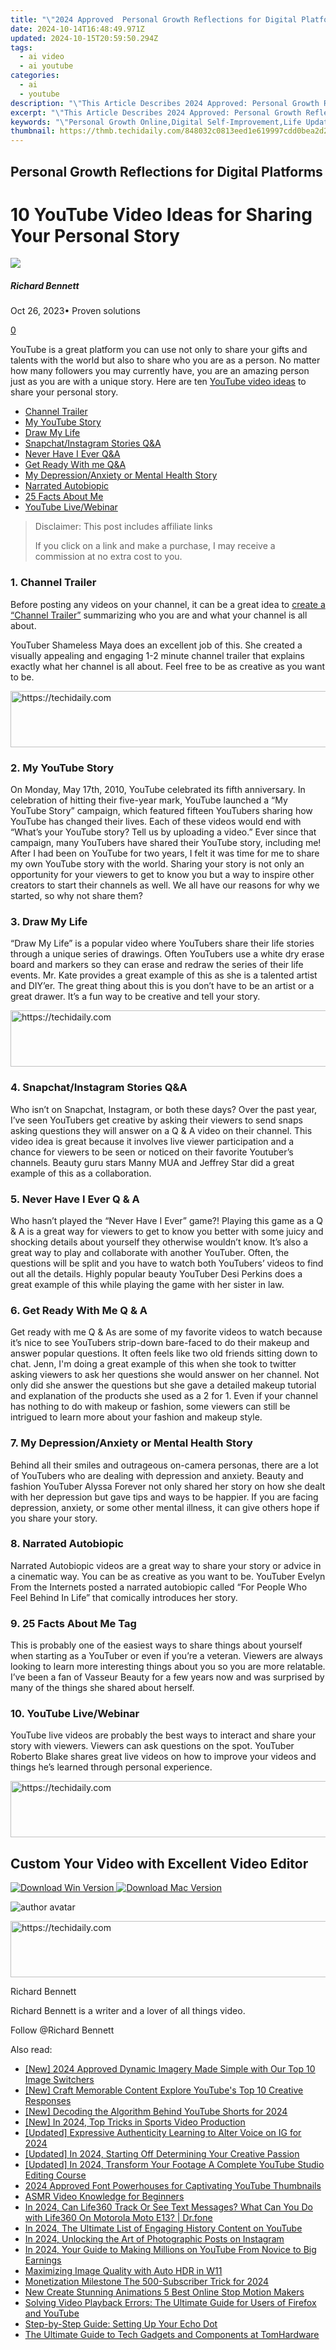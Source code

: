 ```yaml
---
title: "\"2024 Approved  Personal Growth Reflections for Digital Platforms\""
date: 2024-10-14T16:48:49.971Z
updated: 2024-10-15T20:59:50.294Z
tags:
  - ai video
  - ai youtube
categories:
  - ai
  - youtube
description: "\"This Article Describes 2024 Approved: Personal Growth Reflections for Digital Platforms\""
excerpt: "\"This Article Describes 2024 Approved: Personal Growth Reflections for Digital Platforms\""
keywords: "\"Personal Growth Online,Digital Self-Improvement,Life Updates Digital,Online Reflection Tips,Tech-Driven Growth,Self-Enhancement Platforms,Growth in Digital Spaces\""
thumbnail: https://thmb.techidaily.com/848032c0813eed1e619997cdd0bea2d2fe7603582b1ae72dd2c30508b513eea6.png
---
```


## Personal Growth Reflections for Digital Platforms

# 10 YouTube Video Ideas for Sharing Your Personal Story

![](https://images.wondershare.com/filmora/article-images/richard-bennett.jpg)

##### Richard Bennett

 Oct 26, 2023• Proven solutions

[0](#commentsBoxSeoTemplate)

YouTube is a great platform you can use not only to share your gifts and talents with the world but also to share who you are as a person. No matter how many followers you may currently have, you are an amazing person just as you are with a unique story. Here are ten [YouTube video ideas](https://tools.techidaily.com/wondershare/filmora/download/) to share your personal story.

* [Channel Trailer](#one)
* [My YouTube Story](#two)
* [Draw My Life](#three)
* [Snapchat/Instagram Stories Q&A](#four)
* [Never Have I Ever Q&A](#five)
* [Get Ready With me Q&A](#six)
* [My Depression/Anxiety or Mental Health Story](#seven)
* [Narrated Autobiopic](#eight)
* [25 Facts About Me](#nine)
* [YouTube Live/Webinar](#ten)

>  Disclaimer: This post includes affiliate links
>
>  If you click on a link and make a purchase, I may receive a commission at no extra cost to you.
>

### 1\.  Channel Trailer

Before posting any videos on your channel, it can be a great idea to [create a “Channel Trailer”](https://tools.techidaily.com/wondershare/filmora/download/) summarizing who you are and what your channel is all about.

YouTuber Shameless Maya does an excellent job of this. She created a visually appealing and engaging 1-2 minute channel trailer that explains exactly what her channel is all about. Feel free to be as creative as you want to be.

<!-- affiliate ads begin -->
<a href="https://ephamedtechinc.pxf.io/c/5597632/2136613/26400" target="_top" id="2136613">
  <img src="//a.impactradius-go.com/display-ad/26400-2136613" border="0" alt="https://techidaily.com" width="728" height="90"/>
</a>
<img height="0" width="0" src="https://ephamedtechinc.pxf.io/i/5597632/2136613/26400" style="position:absolute;visibility:hidden;" border="0" />
<!-- affiliate ads end -->

###  2\.  My YouTube Story

On Monday, May 17th, 2010, YouTube celebrated its fifth anniversary. In celebration of hitting their five-year mark, YouTube launched a “My YouTube Story” campaign, which featured fifteen YouTubers sharing how YouTube has changed their lives. Each of these videos would end with “What’s your YouTube story? Tell us by uploading a video.” Ever since that campaign, many YouTubers have shared their YouTube story, including me! After I had been on YouTube for two years, I felt it was time for me to share my own YouTube story with the world. Sharing your story is not only an opportunity for your viewers to get to know you but a way to inspire other creators to start their channels as well. We all have our reasons for why we started, so why not share them?

### 3\.  Draw My Life

“Draw My Life” is a popular video where YouTubers share their life stories through a unique series of drawings. Often YouTubers use a white dry erase board and markers so they can erase and redraw the series of their life events. Mr. Kate provides a great example of this as she is a talented artist and DIY’er. The great thing about this is you don’t have to be an artist or a great drawer. It’s a fun way to be creative and tell your story.

<!-- affiliate ads begin -->
<a href="https://appsumo.8odi.net/c/5597632/2137380/7443" target="_top" id="2137380">
  <img src="//a.impactradius-go.com/display-ad/7443-2137380" border="0" alt="https://techidaily.com" width="728" height="90"/>
</a>
<img height="0" width="0" src="https://appsumo.8odi.net/i/5597632/2137380/7443" style="position:absolute;visibility:hidden;" border="0" />
<!-- affiliate ads end -->

### 4\.  Snapchat/Instagram Stories Q&A

Who isn’t on Snapchat, Instagram, or both these days? Over the past year, I’ve seen YouTubers get creative by asking their viewers to send snaps asking questions they will answer on a Q & A video on their channel. This video idea is great because it involves live viewer participation and a chance for viewers to be seen or noticed on their favorite Youtuber’s channels. Beauty guru stars Manny MUA and Jeffrey Star did a great example of this as a collaboration.

### 5\.  Never Have I Ever Q & A

Who hasn’t played the “Never Have I Ever” game?! Playing this game as a Q & A is a great way for viewers to get to know you better with some juicy and shocking details about yourself they otherwise wouldn’t know. It’s also a great way to play and collaborate with another YouTuber. Often, the questions will be split and you have to watch both YouTubers’ videos to find out all the details. Highly popular beauty YouTuber Desi Perkins does a great example of this while playing the game with her sister in law.

### 6\.  Get Ready With Me Q & A

Get ready with me Q & As are some of my favorite videos to watch because it’s nice to see YouTubers strip-down bare-faced to do their makeup and answer popular questions. It often feels like two old friends sitting down to chat. Jenn, I'm doing a great example of this when she took to twitter asking viewers to ask her questions she would answer on her channel. Not only did she answer the questions but she gave a detailed makeup tutorial and explanation of the products she used as a 2 for 1\. Even if your channel has nothing to do with makeup or fashion, some viewers can still be intrigued to learn more about your fashion and makeup style.

### 7\.  My Depression/Anxiety or Mental Health Story

Behind all their smiles and outrageous on-camera personas, there are a lot of YouTubers who are dealing with depression and anxiety. Beauty and fashion YouTuber Alyssa Forever not only shared her story on how she dealt with her depression but gave tips and ways to be happier. If you are facing depression, anxiety, or some other mental illness, it can give others hope if you share your story.

### 8\.  Narrated Autobiopic

Narrated Autobiopic videos are a great way to share your story or advice in a cinematic way. You can be as creative as you want to be. YouTuber Evelyn From the Internets posted a narrated autobiopic called “For People Who Feel Behind In Life” that comically introduces her story.

### 9\.  25 Facts About Me Tag

This is probably one of the easiest ways to share things about yourself when starting as a YouTuber or even if you’re a veteran. Viewers are always looking to learn more interesting things about you so you are more relatable. I’ve been a fan of Vasseur Beauty for a few years now and was surprised by many of the things she shared about herself.

### 10\.  YouTube Live/Webinar

YouTube live videos are probably the best ways to interact and share your story with viewers. Viewers can ask questions on the spot. YouTuber Roberto Blake shares great live videos on how to improve your videos and things he’s learned through personal experience.

<!-- affiliate ads begin -->
<a href="https://appsumo.8odi.net/c/5597632/2111995/7443" target="_top" id="2111995">
  <img src="//a.impactradius-go.com/display-ad/7443-2111995" border="0" alt="https://techidaily.com" width="728" height="90"/>
</a>
<img height="0" width="0" src="https://appsumo.8odi.net/i/5597632/2111995/7443" style="position:absolute;visibility:hidden;" border="0" />
<!-- affiliate ads end -->

## Custom Your Video with Excellent Video Editor

[![Download Win Version](https://images.wondershare.com/filmora/guide/download-btn-win.jpg) ](https://tools.techidaily.com/wondershare/filmora/download/) [![Download Mac Version](https://images.wondershare.com/filmora/guide/download-btn-mac.jpg) ](https://tools.techidaily.com/wondershare/filmora/download/)

![author avatar](https://images.wondershare.com/filmora/article-images/richard-bennett.jpg)

<!-- affiliate ads begin -->
<a href="https://appsumo.8odi.net/c/5597632/2082536/7443" target="_top" id="2082536">
  <img src="//a.impactradius-go.com/display-ad/7443-2082536" border="0" alt="https://techidaily.com" width="728" height="90"/>
</a>
<img height="0" width="0" src="https://appsumo.8odi.net/i/5597632/2082536/7443" style="position:absolute;visibility:hidden;" border="0" />
<!-- affiliate ads end -->

Richard Bennett

Richard Bennett is a writer and a lover of all things video.

Follow @Richard Bennett

<ins class="adsbygoogle"
     style="display:block"
     data-ad-format="autorelaxed"
     data-ad-client="ca-pub-7571918770474297"
     data-ad-slot="1223367746"></ins>

<ins class="adsbygoogle"
     style="display:block"
     data-ad-client="ca-pub-7571918770474297"
     data-ad-slot="8358498916"
     data-ad-format="auto"
     data-full-width-responsive="true"></ins>

<span class="atpl-alsoreadstyle">Also read:</span>
<div><ul>
<li><a href="https://fox-access.techidaily.com/new-2024-approved-dynamic-imagery-made-simple-with-our-top-10-image-switchers/"><u>[New] 2024 Approved Dynamic Imagery Made Simple with Our Top 10 Image Switchers</u></a></li>
<li><a href="https://youtube-web.techidaily.com/raft-memorable-content-explore-youtubes-top-10-creative-responses/"><u>[New] Craft Memorable Content Explore YouTube's Top 10 Creative Responses</u></a></li>
<li><a href="https://youtube-web.techidaily.com/ecoding-the-algorithm-behind-youtube-shorts-for-2024/"><u>[New] Decoding the Algorithm Behind YouTube Shorts for 2024</u></a></li>
<li><a href="https://youtube-web.techidaily.com/n-2024-top-tricks-in-sports-video-production/"><u>[New] In 2024, Top Tricks in Sports Video Production</u></a></li>
<li><a href="https://instagram-video-files.techidaily.com/updated-expressive-authenticity-learning-to-alter-voice-on-ig-for-2024/"><u>[Updated] Expressive Authenticity Learning to Alter Voice on IG for 2024</u></a></li>
<li><a href="https://youtube-web.techidaily.com/ed-in-2024-starting-off-determining-your-creative-passion/"><u>[Updated] In 2024, Starting Off Determining Your Creative Passion</u></a></li>
<li><a href="https://youtube-web.techidaily.com/ed-in-2024-transform-your-footage-a-complete-youtube-studio-editing-course/"><u>[Updated] In 2024, Transform Your Footage A Complete YouTube Studio Editing Course</u></a></li>
<li><a href="https://youtube-web.techidaily.com/approved-font-powerhouses-for-captivating-youtube-thumbnails/"><u>2024 Approved Font Powerhouses for Captivating YouTube Thumbnails</u></a></li>
<li><a href="https://youtube-web.techidaily.com/video-knowledge-for-beginners/"><u>ASMR Video Knowledge for Beginners</u></a></li>
<li><a href="https://change-location.techidaily.com/in-2024-can-life360-track-or-see-text-messages-what-can-you-do-with-life360-on-motorola-moto-e13-drfone-by-drfone-virtual-android/"><u>In 2024, Can Life360 Track Or See Text Messages? What Can You Do with Life360 On Motorola Moto E13? | Dr.fone</u></a></li>
<li><a href="https://youtube-stream.techidaily.com/in-2024-the-ultimate-list-of-engaging-history-content-on-youtube/"><u>In 2024, The Ultimate List of Engaging History Content on YouTube</u></a></li>
<li><a href="https://some-guidance.techidaily.com/in-2024-unlocking-the-art-of-photographic-posts-on-instagram/"><u>In 2024, Unlocking the Art of Photographic Posts on Instagram</u></a></li>
<li><a href="https://youtube-web.techidaily.com/24-your-guide-to-making-millions-on-youtube-from-novice-to-big-earnings/"><u>In 2024, Your Guide to Making Millions on YouTube From Novice to Big Earnings</u></a></li>
<li><a href="https://win11.techidaily.com/maximizing-image-quality-with-auto-hdr-in-w11/"><u>Maximizing Image Quality with Auto HDR in W11</u></a></li>
<li><a href="https://youtube-web.techidaily.com/ization-milestone-the-500-subscriber-trick-for-2024/"><u>Monetization Milestone The 500-Subscriber Trick for 2024</u></a></li>
<li><a href="https://ai-vdieo-software.techidaily.com/new-create-stunning-animations-5-best-online-stop-motion-makers/"><u>New Create Stunning Animations 5 Best Online Stop Motion Makers</u></a></li>
<li><a href="https://some-approaches.techidaily.com/solving-video-playback-errors-the-ultimate-guide-for-users-of-firefox-and-youtube/"><u>Solving Video Playback Errors: The Ultimate Guide for Users of Firefox and YouTube</u></a></li>
<li><a href="https://techno-recovery.techidaily.com/step-by-step-guide-setting-up-your-echo-dot/"><u>Step-by-Step Guide: Setting Up Your Echo Dot</u></a></li>
<li><a href="https://hardware-reviews.techidaily.com/the-ultimate-guide-to-tech-gadgets-and-components-at-tomhardware/"><u>The Ultimate Guide to Tech Gadgets and Components at TomHardware</u></a></li>
</ul></div>

